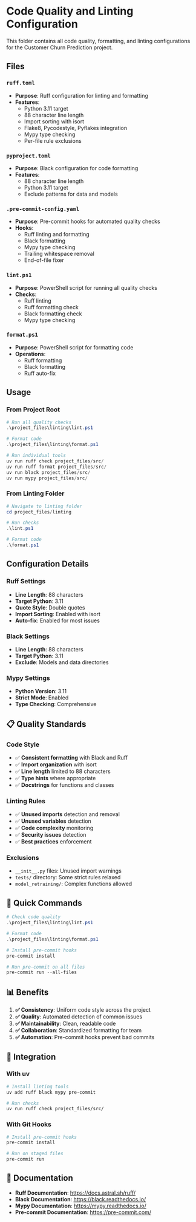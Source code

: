 # Code Quality and Linting Configuration

This folder contains all code quality, formatting, and linting configurations for the Customer Churn Prediction project.

## Files

### `ruff.toml`
- **Purpose**: Ruff configuration for linting and formatting
- **Features**:
  - Python 3.11 target
  - 88 character line length
  - Import sorting with isort
  - Flake8, Pycodestyle, Pyflakes integration
  - Mypy type checking
  - Per-file rule exclusions

### `pyproject.toml`
- **Purpose**: Black configuration for code formatting
- **Features**:
  - 88 character line length
  - Python 3.11 target
  - Exclude patterns for data and models

### `.pre-commit-config.yaml`
- **Purpose**: Pre-commit hooks for automated quality checks
- **Hooks**:
  - Ruff linting and formatting
  - Black formatting
  - Mypy type checking
  - Trailing whitespace removal
  - End-of-file fixer

### `lint.ps1`
- **Purpose**: PowerShell script for running all quality checks
- **Checks**:
  - Ruff linting
  - Ruff formatting check
  - Black formatting check
  - Mypy type checking

### `format.ps1`
- **Purpose**: PowerShell script for formatting code
- **Operations**:
  - Ruff formatting
  - Black formatting
  - Ruff auto-fix

## Usage

### From Project Root
```powershell
# Run all quality checks
.\project_files\linting\lint.ps1

# Format code
.\project_files\linting\format.ps1

# Run individual tools
uv run ruff check project_files/src/
uv run ruff format project_files/src/
uv run black project_files/src/
uv run mypy project_files/src/
```

### From Linting Folder
```powershell
# Navigate to linting folder
cd project_files/linting

# Run checks
.\lint.ps1

# Format code
.\format.ps1
```

## Configuration Details

### Ruff Settings
- **Line Length**: 88 characters
- **Target Python**: 3.11
- **Quote Style**: Double quotes
- **Import Sorting**: Enabled with isort
- **Auto-fix**: Enabled for most issues

### Black Settings
- **Line Length**: 88 characters
- **Target Python**: 3.11
- **Exclude**: Models and data directories

### Mypy Settings
- **Python Version**: 3.11
- **Strict Mode**: Enabled
- **Type Checking**: Comprehensive

## 📋 Quality Standards

### Code Style
- ✅ **Consistent formatting** with Black and Ruff
- ✅ **Import organization** with isort
- ✅ **Line length** limited to 88 characters
- ✅ **Type hints** where appropriate
- ✅ **Docstrings** for functions and classes

### Linting Rules
- ✅ **Unused imports** detection and removal
- ✅ **Unused variables** detection
- ✅ **Code complexity** monitoring
- ✅ **Security issues** detection
- ✅ **Best practices** enforcement

### Exclusions
- `__init__.py` files: Unused import warnings
- `tests/` directory: Some strict rules relaxed
- `model_retraining/`: Complex functions allowed

## 🚀 Quick Commands

```powershell
# Check code quality
.\project_files\linting\lint.ps1

# Format code
.\project_files\linting\format.ps1

# Install pre-commit hooks
pre-commit install

# Run pre-commit on all files
pre-commit run --all-files
```

## 📊 Benefits

1. **✅ Consistency**: Uniform code style across the project
2. **✅ Quality**: Automated detection of common issues
3. **✅ Maintainability**: Clean, readable code
4. **✅ Collaboration**: Standardized formatting for team
5. **✅ Automation**: Pre-commit hooks prevent bad commits

## 🔄 Integration

### With uv
```bash
# Install linting tools
uv add ruff black mypy pre-commit

# Run checks
uv run ruff check project_files/src/
```

### With Git Hooks
```bash
# Install pre-commit hooks
pre-commit install

# Run on staged files
pre-commit run
```

## 📖 Documentation

- **Ruff Documentation**: https://docs.astral.sh/ruff/
- **Black Documentation**: https://black.readthedocs.io/
- **Mypy Documentation**: https://mypy.readthedocs.io/
- **Pre-commit Documentation**: https://pre-commit.com/ 